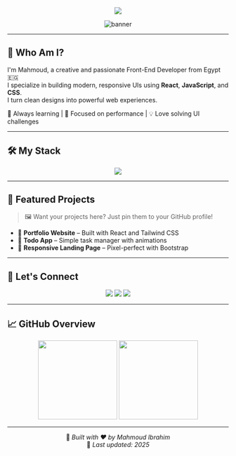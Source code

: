 <!-- Header with Gradient -->
<div align="center">
  
<img src="https://readme-typing-svg.demolab.com?font=Fira+Code&weight=500&size=30&duration=3000&pause=500&center=true&vCenter=true&width=800&lines=Hey!+I'm+Mahmoud+Ibrahim+👋;Front-End+Developer+💻;React+%7C+JavaScript+%7C+CSS+%7C+HTML;I+build+awesome+UIs+that+users+love!" />

![banner](https://capsule-render.vercel.app/api?type=rect&color=gradient&height=2)

</div>

---

## 🌟 Who Am I?

I'm Mahmoud, a creative and passionate Front-End Developer from Egypt 🇪🇬  
I specialize in building modern, responsive UIs using **React**, **JavaScript**, and **CSS**.  
I turn clean designs into powerful web experiences.  

🚀 Always learning | 🎯 Focused on performance | 💡 Love solving UI challenges

---

## 🛠️ My Stack

<p align="center">
  <img src="https://skillicons.dev/icons?i=html,css,js,react,git,github,vscode,bootstrap" />
</p>

---

## 🚧 Featured Projects

> 🖼️ Want your projects here? Just pin them to your GitHub profile!

- 💼 **Portfolio Website** – Built with React and Tailwind CSS  
- 🧾 **Todo App** – Simple task manager with animations  
- 📱 **Responsive Landing Page** – Pixel-perfect with Bootstrap  

---

## 🤝 Let's Connect

<p align="center">
  <a href="mailto:Mahmoudibrahim9075@gmail.com"><img src="https://img.shields.io/badge/Gmail-D14836?style=for-the-badge&logo=gmail&logoColor=white"></a>
  <a href="https://wa.me/201122749075?text=Hi%20Mahmoud%2C%20I%20saw%20your%20GitHub%20profile!"><img src="https://img.shields.io/badge/WhatsApp-Chat-25D366?style=for-the-badge&logo=whatsapp&logoColor=white"></a>
  <a href="https://www.linkedin.com/in/mahmoud-ibrahim-2076a836b"><img src="https://img.shields.io/badge/LinkedIn-Connect-blue?style=for-the-badge&logo=linkedin&logoColor=white"></a>
</p>

---

## 📈 GitHub Overview

<p align="center">
  <img src="https://github-readme-stats.vercel.app/api?username=Mahmoud9075&show_icons=true&theme=react&border_radius=12&count_private=true" height="180"/>
  <img src="https://github-readme-streak-stats.herokuapp.com/?user=Mahmoud9075&theme=react&border_radius=12" height="180"/>
</p>

---

<div align="center">
  
📍 *Built with ❤️ by Mahmoud Ibrahim*  
📅 *Last updated: 2025*

</div>
